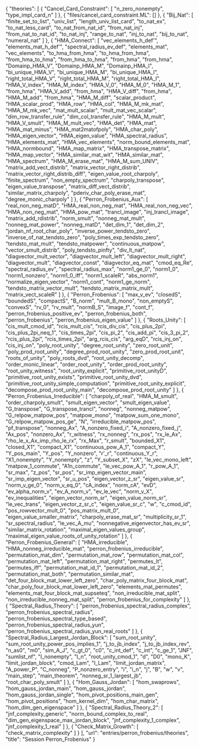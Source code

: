 {
    "theories": [
        {
            "Cancel_Card_Constraint": [
                "n_zero_nonempty",
                "type_impl_card_n"
            ]
        },
        {
            "files/cancel_card_constraint.ML": []
        },
        {
            "Bij_Nat": [
                "finite_set_to_list",
                "univ_list",
                "length_univ_list_card",
                "to_nat_ex",
                "to_nat_less_card",
                "to_nat_from_nat_id",
                "from_nat_inj",
                "from_nat_to_nat_id",
                "to_nat_inj",
                "range_to_nat",
                "inj_to_nat",
                "bij_to_nat",
                "numeral_nat"
            ]
        },
        {
            "HMA_Connect": [
                "vec_elements_h_def'",
                "elements_mat_h_def'",
                "spectral_radius_ev_def",
                "elements_mat",
                "vec_elements",
                "to_hma_from_hma",
                "to_hma_from_hma",
                "from_hma_to_hma",
                "from_hma_to_hma",
                "from_hma",
                "from_hma",
                "Domainp_HMA_V",
                "Domainp_HMA_M",
                "Domainp_HMA_I",
                "bi_unique_HMA_V",
                "bi_unique_HMA_M",
                "bi_unique_HMA_I",
                "right_total_HMA_V",
                "right_total_HMA_M",
                "right_total_HMA_I",
                "HMA_V_index",
                "HMA_M_index",
                "HMA_V_0",
                "HMA_M_0",
                "HMA_M_1",
                "from_hma",
                "HMA_V_add",
                "from_hma",
                "HMA_V_diff",
                "from_hma",
                "HMA_M_add",
                "from_hma",
                "HMA_M_diff",
                "scalar_product",
                "HMA_scalar_prod",
                "HMA_row",
                "HMA_col",
                "HMA_M_mk_mat",
                "HMA_M_mk_vec",
                "mat_mult_scalar",
                "mult_mat_vec_scalar",
                "dim_row_transfer_rule",
                "dim_col_transfer_rule",
                "HMA_M_mult",
                "HMA_V_smult",
                "HMA_M_mult_vec",
                "HMA_det",
                "HMA_mat",
                "HMA_mat_minus",
                "HMA_mat2matofpoly",
                "HMA_char_poly",
                "HMA_eigen_vector",
                "HMA_eigen_value",
                "HMA_spectral_radius",
                "HMA_elements_mat",
                "HMA_vec_elements",
                "norm_bound_elements_mat",
                "HMA_normbound",
                "HMA_map_matrix",
                "HMA_transpose_matrix",
                "HMA_map_vector",
                "HMA_similar_mat_wit",
                "HMA_similar_mat",
                "HMA_spectrum",
                "HMA_M_erase_mat",
                "HMA_M_sum_UNIV",
                "matrix_add_vect_distrib",
                "matrix_vector_right_distrib",
                "matrix_vector_right_distrib_diff",
                "eigen_value_root_charpoly",
                "finite_spectrum",
                "non_empty_spectrum",
                "charpoly_transpose",
                "eigen_value_transpose",
                "matrix_diff_vect_distrib",
                "similar_matrix_charpoly",
                "pderiv_char_poly_erase_mat",
                "degree_monic_charpoly"
            ]
        },
        {
            "Perron_Frobenius_Aux": [
                "real_non_neg_matD",
                "HMA_real_non_neg_mat",
                "HMA_real_non_neg_vec",
                "HMA_non_neg_mat",
                "HMA_pow_mat",
                "trancl_image",
                "inj_trancl_image",
                "matrix_add_rdistrib",
                "norm_smult",
                "nonneg_mat_mult",
                "nonneg_mat_power",
                "nonneg_matD",
                "det_dim_1",
                "det_dim_2",
                "jordan_nf_root_char_poly",
                "inverse_power_tendsto_zero",
                "inverse_of_nat_tendsto_zero",
                "poly_times_exp_tendsto_zero",
                "tendsto_mat_mult",
                "tendsto_matpower",
                "continuous_matpow",
                "vector_smult_distrib",
                "poly_tendsto_pinfty",
                "div_lt_nat",
                "diagvector_mult_vector",
                "diagvector_mult_left",
                "diagvector_mult_right",
                "diagvector_mult",
                "diagvector_const",
                "diagvector_eq_mat",
                "cmod_eq_Re",
                "spectral_radius_ev",
                "spectral_radius_max",
                "norm1_ge_0",
                "norm1_0",
                "norm1_nonzero",
                "norm1_0_iff",
                "norm1_scaleR",
                "abs_norm1",
                "normalize_eigen_vector",
                "norm1_cont",
                "norm1_ge_norm",
                "tendsto_matrix_vector_mult",
                "tendsto_matrix_matrix_mult",
                "matrix_vect_scaleR"
            ]
        },
        {
            "Perron_Frobenius": [
                "max_v_ev",
                "closedS",
                "boundedS",
                "compactS",
                "B_norm",
                "mult_B_mono",
                "non_emptyS",
                "convexS",
                "rv_0",
                "rv_mult",
                "normB_S",
                "image_f",
                "cont_f",
                "perron_frobenius_positive_ev",
                "perron_frobenius_both",
                "perron_frobenius",
                "perron_frobenius_eigen_value"
            ]
        },
        {
            "Roots_Unity": [
                "cis_mult_cmod_id",
                "rcis_mult_cis",
                "rcis_div_cis",
                "cis_plus_2pi",
                "cis_plus_2pi_neq_1",
                "cis_times_2pi",
                "cis_pi_2",
                "cis_add_pi",
                "cis_3_pi_2",
                "rcis_plus_2pi",
                "rcis_times_2pi",
                "arg_rcis_cis",
                "arg_eqD",
                "rcis_inj_on",
                "cis_inj_on",
                "poly_root_unity",
                "degree_root_unity",
                "zero_root_unit",
                "poly_prod_root_unity",
                "degree_prod_root_unity",
                "zero_prod_root_unit",
                "roots_of_unity",
                "poly_roots_dvd",
                "root_unity_decomp",
                "order_monic_linear",
                "order_root_unity",
                "order_prod_root_unity",
                "root_unity_witness",
                "root_unity_explicit",
                "primitive_root_unityD",
                "primitive_root_unity_exists",
                "primitive_root_unity_dvd",
                "primitive_root_unity_simple_computation",
                "primitive_root_unity_explicit",
                "decompose_prod_root_unity_main",
                "decompose_prod_root_unity"
            ]
        },
        {
            "Perron_Frobenius_Irreducible": [
                "charpoly_of_real",
                "HMA_M_smult",
                "order_charpoly_smult",
                "smult_eigen_vector",
                "smult_eigen_value",
                "G_transpose",
                "G_transpose_trancl",
                "nonneg",
                "nonneg_matpow",
                "G_relpow_matpow_pos",
                "matpow_mono",
                "matpow_sum_one_mono",
                "G_relpow_matpow_pos_ge",
                "N",
                "irreducible_matpow_pos",
                "pf_transpose",
                "nonneg_Ax",
                "A_nonzero_fixed_i",
                "A_nonzero_fixed_j",
                "Ax_pos",
                "nonzero_Ax",
                "r_witness",
                "rx_nonneg",
                "rx_pos",
                "rx_le_Ax",
                "rho_le_x_Ax_imp_rho_le_rx",
                "rx_Max",
                "r_smult",
                "bounded_X1",
                "closed_X1",
                "compact_X1",
                "continuous_pow_A_1",
                "compact_Y",
                "Y_pos_main",
                "Y_pos",
                "Y_nonzero",
                "r'_r",
                "continuous_Y_r",
                "X1_nonempty",
                "Y_nonempty",
                "z",
                "Y_subset_X",
                "zX",
                "le_vec_mono_left",
                "matpow_1_commute",
                "A1n_commute",
                "le_vec_pow_A_1",
                "r_pow_A_1",
                "sr_max",
                "z_pos",
                "sr_pos",
                "sr_imp_eigen_vector_main",
                "sr_imp_eigen_vector",
                "sr_u_pos",
                "eigen_vector_z_sr",
                "eigen_value_sr",
                "norm_v_ge_0",
                "norm_v_eq_0",
                "cA_index",
                "norm_cA",
                "evD",
                "ev_alpha_norm_v",
                "ev_A_norm_v",
                "ev_le_vec",
                "norm_v_X",
                "ev_inequalities",
                "eigen_vector_norm_sr",
                "eigen_value_norm_sr",
                "le_vec_trans",
                "eigen_vector_z_sr_c",
                "eigen_value_sr_c",
                "w",
                "c_cmod_id",
                "pos_rowvector_mult_0",
                "pos_matrix_mult_0",
                "eigen_value_smaller_matrix",
                "charpoly_erase_mat_sr",
                "multiplicity_sr_1",
                "sr_spectral_radius",
                "le_vec_A_mu",
                "nonnegative_eigenvector_has_ev_sr",
                "similar_matrix_rotation",
                "maximal_eigen_values_group",
                "maximal_eigen_value_roots_of_unity_rotation"
            ]
        },
        {
            "Perron_Frobenius_General": [
                "HMA_irreducible",
                "HMA_nonneg_irreducible_mat",
                "perron_frobenius_irreducible",
                "permutation_mat_dim",
                "permutation_mat_row",
                "permutation_mat_col",
                "permutation_mat_left",
                "permutation_mat_right",
                "permutes_lt",
                "permutes_iff",
                "permutation_mat_id_1",
                "permutation_mat_id_2",
                "permutation_mat_both",
                "permutation_similar_mat",
                "det_four_block_mat_lower_left_zero",
                "char_poly_matrix_four_block_mat",
                "char_poly_four_block_mat_lower_left_zero",
                "elements_mat_permutes",
                "elements_mat_four_block_mat_supseteq",
                "non_irreducible_mat_split",
                "non_irreducible_nonneg_mat_split",
                "perron_frobenius_for_complexity"
            ]
        },
        {
            "Spectral_Radius_Theory": [
                "perron_frobenius_spectral_radius_complex",
                "perron_frobenius_spectral_radius",
                "perron_frobenius_spectral_type_based",
                "perron_frobenius_spectral_radius_yun",
                "perron_frobenius_spectral_radius_yun_real_roots"
            ]
        },
        {
            "Spectral_Radius_Largest_Jordan_Block": [
                "sum_root_unity",
                "sum_root_unity_power_pos_implies_1",
                "j_to_jb_index",
                "j_to_jb_index_rev",
                "n_as0",
                "m0",
                "sim_A_J",
                "c_gt_0",
                "c0",
                "c_int_def",
                "c_int",
                "c_ge_1",
                "JNF",
                "sumlist_nf",
                "I_nonempty",
                "I_n",
                "root_unity_cmod_1",
                "d",
                "D0",
                "mono_K",
                "limit_jordan_block",
                "cmod_Lam",
                "I_Lam",
                "limit_jordan_matrix",
                "A_power_P",
                "C_nonneg",
                "P_nonzero_entry",
                "i",
                "i_n",
                "j",
                "B",
                "w",
                "v",
                "main_step",
                "main_theorem",
                "nonneg_sr_1_largest_jb",
                "root_char_poly_smult"
            ]
        },
        {
            "Hom_Gauss_Jordan": [
                "hom_swaprows",
                "hom_gauss_jordan_main",
                "hom_gauss_jordan",
                "hom_gauss_jordan_single",
                "hom_pivot_positions_main_gen",
                "hom_pivot_positions",
                "hom_kernel_dim",
                "hom_char_matrix",
                "hom_dim_gen_eigenspace"
            ]
        },
        {
            "Spectral_Radius_Theory_2": [
                "jnf_complexity_generic",
                "norm_bound_complex_to_real",
                "dim_gen_eigenspace_max_jordan_block",
                "jnf_complexity_1_complex",
                "jnf_complexity_1_real"
            ]
        },
        {
            "Check_Matrix_Growth": [
                "check_matrix_complexity"
            ]
        }
    ],
    "url": "entries/perron_frobenius/theories",
    "title": "Session Perron_Frobenius"
}